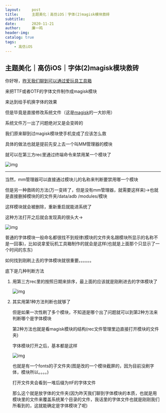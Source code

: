 ```yaml
---
layout:     post
title:      主题美化｜高仿iOS｜字体(2)magisk模块救砖
subtitle:   
date:       2020-11-21
author:     廉一鸣
header-img: 
catalog: true
tags:
    - 高仿iOS
---
```


## 主题美化｜高仿iOS｜字体(2)magisk模块救砖

你好呀，[昨天我们聊到可以通过爱玩具工具箱](https://mp.weixin.qq.com/s?__biz=MzI4Nzc2MzA3OQ==&mid=2247485886&idx=1&sn=ab47ccedffa7641b92304ba22fe12a2f&scene=21#wechat_redirect)

来把TTF或者OTF的字体文件制作成magisk模块

来达到给手机换字体的效果

但是毕竟是直接修改系统文件（这是[magisk](https://mp.weixin.qq.com/s?__biz=MzI4Nzc2MzA3OQ==&mid=2247485886&idx=2&sn=064382834b4b8f285f4d7927d64d7f27&scene=21#wechat_redirect)的一大妙用）

系统文件万一出了问题绝对又是会变砖的

我们原来聊到过magisk模块使手机变成了应该怎么救

具体的做法也就是提前先安上去一个叫MM管理器的模块

就可以在第三方rec里通过终端命令来禁用某一个模块了

![img](https://mmbiz.qpic.cn/mmbiz_jpg/tMsLbdfwxoOhUoNyIpX1eDIT3FPIzAKpxichzoSEGticRnQ3z9bia7Vv0W3vw9YstTa9ibM6sw0GnwzuMJtib3kKe6w/640?wx_fmt=jpeg&tp=webp&wxfrom=5&wx_lazy=1&wx_co=1)

------

当然，mm管理器可以直接通过模块儿的名称来判断要禁用哪一个模块

但是另一种救砖的方法(万一变砖了，但是没有mm管理器，就需要这样来)→也就是直接删掉模块的的文件夹/data/adb /modules/模块

这样模块就会被删除，重新重启就能进系统了

这种方法打开之后就会发现真的很头大→

![img](https://mmbiz.qpic.cn/mmbiz_png/tMsLbdfwxoOhUoNyIpX1eDIT3FPIzAKp4ssJqpy5c9GaAbicevxddqB15HYQzNVh7tprrvLhicjLLfPCanjpLgPQ/640?wx_fmt=png&tp=webp&wxfrom=5&wx_lazy=1&wx_co=1)



普通的字体模块一般命名都很找不到规律(模块的文件夹名跟模块所显示的名称不是一回事)，比如说拿爱玩机工具箱制作的就会是这样(也就是上面那个只显示了一个时间的东东)

如何找到刚刷上去的字体模块就很重要。。。。。。

底下是几种判断方法

1. 用第三方rec里的按照日期来排序，最上面的应该就是刚刷进去的字体模块了

   ![img](https://mmbiz.qpic.cn/mmbiz_jpg/tMsLbdfwxoOhUoNyIpX1eDIT3FPIzAKpgkhHscgaqGmEQvibLgoib7UojCKPAWcRdye8vkJibhyicpiaggDDRDdJHVA/640?wx_fmt=jpeg&tp=webp&wxfrom=5&wx_lazy=1&wx_co=1)

2. 其实用第1种方法判断也就够了

   但是如果一次性刷了多个模块，不知道是哪个出了问题就可以到第2种方法来判断哪个是字体模块

   第2种方法也就是看magisk模块的结构(rec文件管理里边直接打开模块的文件夹)

   字体模块打开之后，基本都是这样

   ![img](https://mmbiz.qpic.cn/mmbiz_png/tMsLbdfwxoOhUoNyIpX1eDIT3FPIzAKpEO3U2QYGpnrlsDtwUUtaSeicu4IEplmdHYMG5vf77siaWrT1mjBPyficA/640?wx_fmt=png&tp=webp&wxfrom=5&wx_lazy=1&wx_co=1)

   也就是有一个fonts的子文件夹(图是改的一个模块截屏的，因为目前没刷字体，模块所以。。。。)

   打开文件夹会看到一堆后缀为ttF的字体文件

   那么这个就是放字体的文件夹(因为昨天我们聊到字体模块的本质，也就是用模块里的文件来覆盖系统某个目录的文件，我话里的字体文件也就是刚刚我们所看到的，这就能确定是字体模块了呢)





